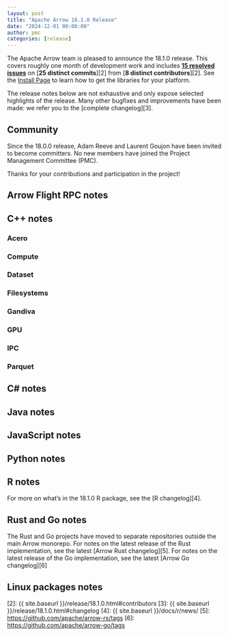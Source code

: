 ```yaml
---
layout: post
title: "Apache Arrow 18.1.0 Release"
date: "2024-12-01 00:00:00"
author: pmc
categories: [release]
---
```

<!--
{% comment %}
Licensed to the Apache Software Foundation (ASF) under one or more
contributor license agreements.  See the NOTICE file distributed with
this work for additional information regarding copyright ownership.
The ASF licenses this file to you under the Apache License, Version 2.0
(the "License"); you may not use this file except in compliance with
the License.  You may obtain a copy of the License at

http://www.apache.org/licenses/LICENSE-2.0

Unless required by applicable law or agreed to in writing, software
distributed under the License is distributed on an "AS IS" BASIS,
WITHOUT WARRANTIES OR CONDITIONS OF ANY KIND, either express or implied.
See the License for the specific language governing permissions and
limitations under the License.
{% endcomment %}
-->


The Apache Arrow team is pleased to announce the 18.1.0 release. This
covers roughly one month of development work and includes [**15 resolved
issues**][1] on [**25 distinct commits**][2] from [**8 distinct
contributors**][2]. See the [Install Page](https://arrow.apache.org/install/) to
learn how to get the libraries for your platform.

The release notes below are not exhaustive and only expose selected
highlights of the release. Many other bugfixes and improvements have been made:
we refer you to the [complete changelog][3].

## Community

Since the 18.0.0 release, Adam Reeve and Laurent Goujon have been invited
to become committers. No new members have joined the Project Management
Committee (PMC).

Thanks for your contributions and participation in the project!


## Arrow Flight RPC notes

## C++ notes

### Acero

### Compute

### Dataset

### Filesystems

### Gandiva

### GPU

### IPC

### Parquet

## C# notes

## Java notes

## JavaScript notes

## Python notes

## R notes

For more on what’s in the 18.1.0 R package, see the [R changelog][4].


## Rust and Go notes

The Rust and Go projects have moved to separate repositories outside the
main Arrow monorepo. For notes on the latest release of the Rust
implementation, see the latest [Arrow Rust changelog][5].
For notes on the latest release of the Go implementation, see the latest
[Arrow Go changelog][6]

## Linux packages notes

[1]: https://github.com/apache/arrow/milestone/67?closed=1
[2]: {{ site.baseurl }}/release/18.1.0.html#contributors
[3]: {{ site.baseurl }}/release/18.1.0.html#changelog
[4]: {{ site.baseurl }}/docs/r/news/
[5]: https://github.com/apache/arrow-rs/tags
[6]: https://github.com/apache/arrow-go/tags
